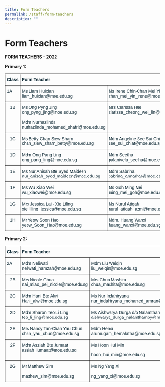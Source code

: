 ```yaml
---
title: Form Teachers
permalink: /staff/form-teachers
description: ""
---
```

# Form Teachers
**FORM TEACHERS - 2022**



**Primary 1:**

<style type="text/css">
.tg  {border-collapse:collapse;border-spacing:0;}
.tg td{border-color:black;border-style:solid;border-width:1px;font-family:Arial, sans-serif;font-size:14px;
  overflow:hidden;padding:10px 5px;word-break:normal;}
.tg th{border-color:black;border-style:solid;border-width:1px;font-family:Arial, sans-serif;font-size:14px;
  font-weight:normal;overflow:hidden;padding:10px 5px;word-break:normal;}
.tg .tg-7wcr{color:#0C2733;text-align:left;vertical-align:top}
.tg .tg-z01w{color:#0C2733;font-weight:bold;text-align:left;vertical-align:top}
.tg .tg-eohv{color:#0C2733;text-align:center;vertical-align:top}
</style>
<table class="tg">
<thead>
  <tr>
    <th class="tg-z01w">Class</th>
    <th class="tg-z01w" colspan="2">Form Teacher</th>
  </tr>
</thead>
<tbody>
  <tr>
    <td class="tg-7wcr">1A</td>
    <td class="tg-7wcr">Ms Liam Huixian<br>liam_huixian@moe.edu.sg</td>
    <td class="tg-7wcr">Ms Irene Chin-Chan Mei Yin<br>chan_mei_yin_irene@moe.edu.sg</td>
  </tr>
  <tr>
    <td class="tg-eohv">1B</td>
    <td class="tg-7wcr">Ms Ong Pyng Jing<br>ong_pyng_jing@moe.edu.sg<br><br>Mdm Nurhazlinda<br>nurhazlinda_mohamed_shafri@moe.edu.sg</td>
    <td class="tg-7wcr">Mrs Clarissa Hue<br>clarissa_cheong_wei_lin@moe.edu.sg</td>
  </tr>
  <tr>
    <td class="tg-eohv">1C</td>
    <td class="tg-7wcr">Ms Betty Chan Siew Sharn<br>chan_siew_sharn_betty@moe.edu.sg</td>
    <td class="tg-7wcr">Mdm Angeline See Sui Chiat<br>see_sui_chiat@moe.edu.sg</td>
  </tr>
  <tr>
    <td class="tg-eohv">1D</td>
    <td class="tg-7wcr">Mdm Ong Pang Ling<br>ong_pang_ling@moe.edu.sg</td>
    <td class="tg-7wcr">Mdm Seetha<br>palanivelu_seetha@moe.edu.sg</td>
  </tr>
  <tr>
    <td class="tg-eohv">1E</td>
    <td class="tg-7wcr">Ms Nur Anisah Bte Syed Maideen<br>nur_anisah_syed_maideen@moe.edu.sg</td>
    <td class="tg-7wcr">Mdm Sabrina<br>sabrina_annarhar@moe.edu.sg</td>
  </tr>
  <tr>
    <td class="tg-eohv">1F</td>
    <td class="tg-7wcr">Ms Wu Xiao Wei<br>wu_xiaowei@moe.edu.sg</td>
    <td class="tg-7wcr">Ms Goh Ming Mei<br>ming_mei_goh@moe.edu.sg</td>
  </tr>
  <tr>
    <td class="tg-eohv">1G</td>
    <td class="tg-7wcr">Mrs Jessica Lai - Xie Liling<br>xie_liling_jessica@moe.edu.sg</td>
    <td class="tg-7wcr">Ms Nurul Atiqah<br>nurul_atiqah_azmi@moe.edu.sg<br></td>
  </tr>
  <tr>
    <td class="tg-eohv"> 1H</td>
    <td class="tg-7wcr">Mr Yeow Soon Hao<br>yeow_Soon_Hao@moe.edu.sg </td>
    <td class="tg-7wcr">Mdm. Huang Wanxi<br>huang_wanxi@moe.edu.sg</td>
  </tr>
</tbody>
</table>

**Primary 2:**

<style type="text/css">
.tg  {border-collapse:collapse;border-spacing:0;}
.tg td{border-color:black;border-style:solid;border-width:1px;font-family:Arial, sans-serif;font-size:14px;
  overflow:hidden;padding:10px 5px;word-break:normal;}
.tg th{border-color:black;border-style:solid;border-width:1px;font-family:Arial, sans-serif;font-size:14px;
  font-weight:normal;overflow:hidden;padding:10px 5px;word-break:normal;}
.tg .tg-7wcr{color:#0C2733;text-align:left;vertical-align:top}
.tg .tg-z01w{color:#0C2733;font-weight:bold;text-align:left;vertical-align:top}
.tg .tg-eohv{color:#0C2733;text-align:center;vertical-align:top}
</style>
<table class="tg">
<thead>
  <tr>
    <th class="tg-z01w">Class</th>
    <th class="tg-z01w" colspan="2">Form Teacher</th>
  </tr>
</thead>
<tbody>
  <tr>
    <td class="tg-7wcr">2A</td>
    <td class="tg-7wcr">Mdm Neliwati<br>neliwati_hamzah@moe.edu.sg</td>
    <td class="tg-7wcr">Mdm Liu Weiqin<br>liu_weiqin@moe.edu.sg</td>
  </tr>
  <tr>
    <td class="tg-eohv">2B</td>
    <td class="tg-7wcr">Mrs Nicole Chua<br>nai_miao_pei_nicole@moe.edu.sg</td>
    <td class="tg-7wcr">Mrs Chua Mashita<br>chua_mashita@moe.edu.sg</td>
  </tr>
  <tr>
    <td class="tg-eohv">2C</td>
    <td class="tg-7wcr">Mdm Hani Bte Alwi<br>Hani_alwi@moe.edu.sg</td>
    <td class="tg-7wcr">Ms Nur Indahiryana<br>nur_indahiryana_mohamed_amran@moe.edu.sg<br></td>
  </tr>
  <tr>
    <td class="tg-eohv">2D</td>
    <td class="tg-7wcr">Mdm Sharon Teo Li Ling<br>teo_li_ling@moe.edu.sg</td>
    <td class="tg-7wcr">Ms Aishwarya Durga d/o Nalamthamby<br>aishwarya_durga_nalamthamby@moe.edu.sg</td>
  </tr>
  <tr>
    <td class="tg-eohv">2E</td>
    <td class="tg-7wcr">Mrs Nancy Tan-Chan Yau Chun<br>chan_yau_chun@moe.edu.sg</td>
    <td class="tg-7wcr">Mdm Hema<br>arumugam_hemalatha@moe.edu.sg<br></td>
  </tr>
  <tr>
    <td class="tg-eohv">2F</td>
    <td class="tg-7wcr">Mdm Asziah Bte Jumaat<br>asziah_jumaat@moe.edu.sg</td>
    <td class="tg-7wcr">Ms Hoon Hui Min<br><br>hoon_hui_min@moe.edu.sg</td>
  </tr>
  <tr>
    <td class="tg-eohv">2G</td>
    <td class="tg-7wcr">Mr Matthew Sim <br><br>matthew_sim@moe.edu.sg </td>
    <td class="tg-7wcr">Ms Ng Yang Xi<br><br>ng_yang_xi@moe.edu.sg</td>
  </tr>
</tbody>
</table>